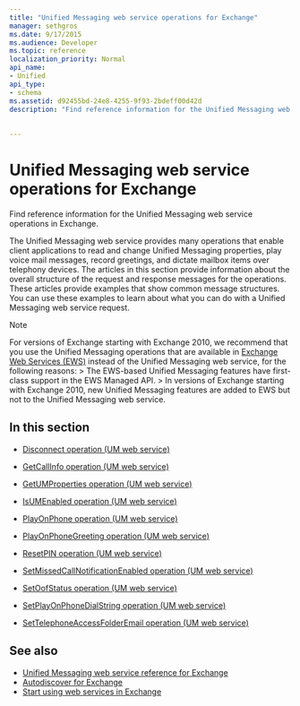 ```yaml
---
title: "Unified Messaging web service operations for Exchange"
manager: sethgros
ms.date: 9/17/2015
ms.audience: Developer
ms.topic: reference
localization_priority: Normal
api_name:
- Unified
api_type:
- schema
ms.assetid: d92455bd-24e8-4255-9f93-2bdeff00d42d
description: "Find reference information for the Unified Messaging web service operations in Exchange."
 
 
---
```


# Unified Messaging web service operations for Exchange

Find reference information for the Unified Messaging web service operations in Exchange.
  
The Unified Messaging web service provides many operations that enable client applications to read and change Unified Messaging properties, play voice mail messages, record greetings, and dictate mailbox items over telephony devices. The articles in this section provide information about the overall structure of the request and response messages for the operations. These articles provide examples that show common message structures. You can use these examples to learn about what you can do with a Unified Messaging web service request.
  
> [!NOTE]
>  For versions of Exchange starting with Exchange 2010, we recommend that you use the Unified Messaging operations that are available in [Exchange Web Services (EWS)](http://msdn.microsoft.com/library/60285497-0c4e-4e51-84e1-34dd6d89a5d8%28Office.15%29.aspx) instead of the Unified Messaging web service, for the following reasons: >  The EWS-based Unified Messaging features have first-class support in the EWS Managed API. >  In versions of Exchange starting with Exchange 2010, new Unified Messaging features are added to EWS but not to the Unified Messaging web service. 
  
## In this section
<a name="bk_InThisSection"> </a>

- [Disconnect operation (UM web service)](disconnect-operation-um-web-service.md)
    
- [GetCallInfo operation (UM web service)](getcallinfo-operation-um-web-service.md)
    
- [GetUMProperties operation (UM web service)](getumproperties-operation-um-web-service.md)
    
- [IsUMEnabled operation (UM web service)](isumenabled-operation-um-web-service.md)
    
- [PlayOnPhone operation (UM web service)](playonphone-operation-um-web-service.md)
    
- [PlayOnPhoneGreeting operation (UM web service)](playonphonegreeting-operation-um-web-service.md)
    
- [ResetPIN operation (UM web service)](resetpin-operation-um-web-service.md)
    
- [SetMissedCallNotificationEnabled operation (UM web service)](setmissedcallnotificationenabled-operation-um-web-service.md)
    
- [SetOofStatus operation (UM web service)](setoofstatus-operation-um-web-service.md)
    
- [SetPlayOnPhoneDialString operation (UM web service)](setplayonphonedialstring-operation-um-web-service.md)
    
- [SetTelephoneAccessFolderEmail operation (UM web service)](settelephoneaccessfolderemail-operation-um-web-service.md)
    
## See also

- [Unified Messaging web service reference for Exchange](unified-messaging-web-service-reference-for-exchange.md)
- [Autodiscover for Exchange](../exchange-web-services/autodiscover-for-exchange.md)
- [Start using web services in Exchange](../exchange-web-services/start-using-web-services-in-exchange.md)
    

